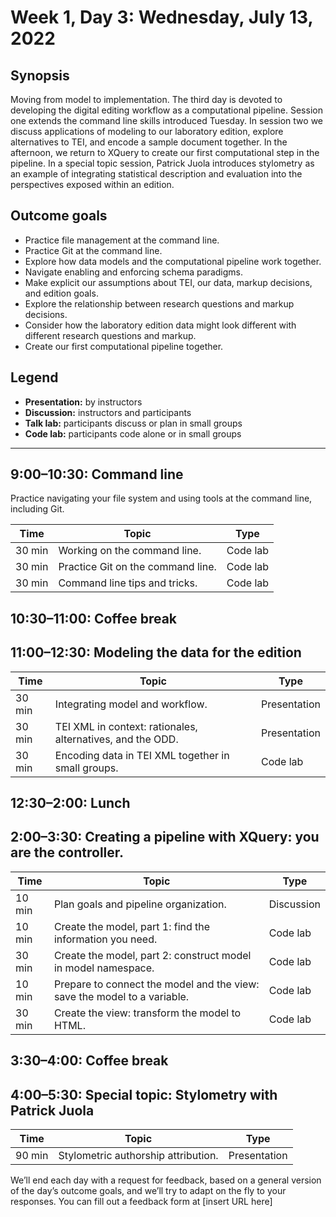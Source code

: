 # Week 1, Day 3: Wednesday, July 13, 2022
## Synopsis

Moving from model to implementation. The third day is devoted to developing the
                digital editing workflow as a computational pipeline. Session one extends the
                command line skills introduced Tuesday. In session two we discuss applications of
                modeling to our laboratory edition, explore alternatives to TEI, and encode a sample
                document together. In the afternoon, we return to XQuery to create our first
                computational step in the pipeline. In a special topic session, Patrick Juola
                introduces stylometry as an example of integrating statistical description and
                evaluation into the perspectives exposed within an edition.

## Outcome goals
* Practice file management at the command line.
* Practice Git at the command line.
* Explore how data models and the computational pipeline work together.
* Navigate enabling and enforcing schema paradigms.
* Make explicit our assumptions about TEI, our data, markup decisions, and edition goals.
* Explore the relationship between research questions and markup decisions.
* Consider how the laboratory edition data might look different with different research questions and markup.
* Create our first computational pipeline together.

## Legend

* **Presentation:** by instructors
* **Discussion:** instructors and participants
* **Talk lab:** participants discuss or plan in small groups
* **Code lab:** participants code alone or in small groups

* * *
## 9:00–10:30: Command line

Practice navigating your file system and using tools at the command line,
                    including Git. 

Time | Topic | Type
---- | ---- | ---- 
30 min | Working on the command line. | Code lab
30 min | Practice Git on the command line. | Code lab
30 min | Command line tips and tricks. | Code lab

## 10:30–11:00: Coffee break

## 11:00–12:30: Modeling the data for the edition

Time | Topic | Type
---- | ---- | ---- 
30 min | Integrating model and workflow. | Presentation
30 min | TEI XML in context: rationales, alternatives, and the ODD. | Presentation
30 min | Encoding data in TEI XML together in small groups. | Code lab

## 12:30–2:00: Lunch

## 2:00–3:30: Creating a pipeline with XQuery: you are the controller.

Time | Topic | Type
---- | ---- | ---- 
10 min | Plan goals and pipeline organization. | Discussion
10 min | Create the model, part 1: find the information you need. | Code lab
30 min | Create the model, part 2: construct model in model namespace. | Code lab
10 min | Prepare to connect the model and the view: save the model to a variable. | Code lab
30 min | Create the view: transform the model to HTML. | Code lab

## 3:30–4:00: Coffee break

## 4:00–5:30: Special topic: Stylometry with Patrick Juola

Time | Topic | Type
---- | ---- | ---- 
90 min | Stylometric authorship attribution. | Presentation

We’ll end each day with a request for feedback, based on a general version of the day’s outcome goals, and we’ll try to adapt on the fly to your responses. You can fill out a feedback form at [insert URL here]